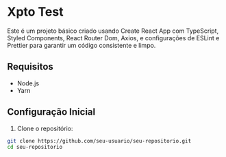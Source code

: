 # Xpto Test

Este é um projeto básico criado usando Create React App com TypeScript, Styled Components, React Router Dom, Axios, e configurações de ESLint e Prettier para garantir um código consistente e limpo.

## Requisitos

- Node.js
- Yarn

## Configuração Inicial

1. Clone o repositório:

```bash
git clone https://github.com/seu-usuario/seu-repositorio.git
cd seu-repositorio
